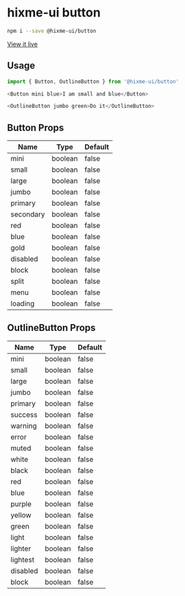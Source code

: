 # hixme-ui button

```bash
npm i --save @hixme-ui/button
```
[View it live](https://hixme.github.io/hixme-ui/button)

## Usage

```javascript
import { Button, OutlineButton } from '@hixme-ui/button'

<Button mini blue>I am small and blue</Button>

<OutlineButton jumbo green>Do it</OutlineButton>

```

## Button Props

| Name            | Type        | Default        |
| --------------- | ----------- | -------------- |
| mini            | boolean     | false          |
| small           | boolean     | false          |
| large           | boolean     | false          |
| jumbo           | boolean     | false          |
| primary         | boolean     | false          |
| secondary       | boolean     | false          |
| red             | boolean     | false          |
| blue            | boolean     | false          |
| gold            | boolean     | false          |
| disabled        | boolean     | false          |
| block           | boolean     | false          |
| split           | boolean     | false          |
| menu            | boolean     | false          |
| loading         | boolean     | false          |


## OutlineButton Props

| Name            | Type        | Default        |
| --------------- | ----------- | -------------- |
| mini            | boolean     | false          |
| small           | boolean     | false          |
| large           | boolean     | false          |
| jumbo           | boolean     | false          |
| primary         | boolean     | false          |
| success         | boolean     | false          |
| warning         | boolean     | false          |
| error           | boolean     | false          |
| muted           | boolean     | false          |
| white           | boolean     | false          |
| black           | boolean     | false          |
| red             | boolean     | false          |
| blue            | boolean     | false          |
| purple          | boolean     | false          |
| yellow          | boolean     | false          |
| green           | boolean     | false          |
| light           | boolean     | false          |
| lighter         | boolean     | false          |
| lightest        | boolean     | false          |
| disabled        | boolean     | false          |
| block           | boolean     | false          |
